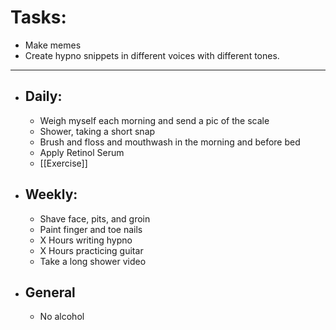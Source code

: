# Tasks:
- Make memes
- Create hypno snippets in different voices with different tones.
----

- ## Daily:
	- Weigh myself each morning and send a pic of the scale
	- Shower, taking a short snap
	- Brush and floss and mouthwash in the morning and before bed
	- Apply Retinol Serum
	- [[Exercise]]
- ## Weekly:
	- Shave face, pits, and groin
	- Paint finger and toe nails
	- X Hours writing hypno
	- X Hours practicing guitar
	- Take a long shower video
- ## General
	- No alcohol
